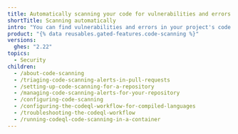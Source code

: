 ```yaml
---
title: Automatically scanning your code for vulnerabilities and errors
shortTitle: Scanning automatically
intro: "You can find vulnerabilities and errors in your project's code on {% data variables.product.prodname_dotcom %}, as well as view, triage, understand, and resolve the related {% data variables.product.prodname_code_scanning %} alerts."
product: "{% data reusables.gated-features.code-scanning %}"
versions:
  ghes: "2.22"
topics:
  - Security
children:
  - /about-code-scanning
  - /triaging-code-scanning-alerts-in-pull-requests
  - /setting-up-code-scanning-for-a-repository
  - /managing-code-scanning-alerts-for-your-repository
  - /configuring-code-scanning
  - /configuring-the-codeql-workflow-for-compiled-languages
  - /troubleshooting-the-codeql-workflow
  - /running-codeql-code-scanning-in-a-container
---
```


<!--See /content/code-security/secure-coding for the latest version of this article -->
